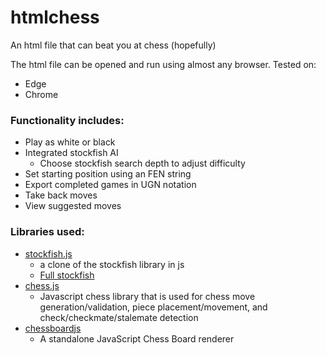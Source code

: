 # htmlchess
An html file that can beat you at chess (hopefully)

The html file can be opened and run using almost any browser.
Tested on:
- Edge
- Chrome

### Functionality includes: 
- Play as white or black
- Integrated stockfish AI
    - Choose stockfish search depth to adjust difficulty
- Set starting position using an FEN string
- Export completed games in UGN notation
- Take back moves
- View suggested moves


### Libraries used:
- [stockfish.js](https://github.com/nmrugg/stockfish.js)
    - a clone of the stockfish library in js
    - [Full stockfish](https://github.com/official-stockfish/Stockfish)
- [chess.js](https://github.com/jhlywa/chess.js)
    - Javascript chess library that is used for chess move generation/validation, piece placement/movement, and check/checkmate/stalemate detection
- [chessboardjs](https://github.com/oakmac/chessboardjs/)
    - A standalone JavaScript Chess Board renderer
